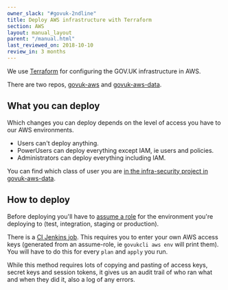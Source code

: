 ```yaml
---
owner_slack: "#govuk-2ndline"
title: Deploy AWS infrastructure with Terraform
section: AWS
layout: manual_layout
parent: "/manual.html"
last_reviewed_on: 2018-10-10
review_in: 3 months
---
```


We use [Terraform](https://terraform.io) for configuring the GOV.UK
infrastructure in AWS.

There are two repos,
[govuk-aws](https://github.com/alphagov/govuk-aws) and
[govuk-aws-data](https://github.com/alphagov/govuk-aws-data).

## What you can deploy

Which changes you can deploy depends on the level of access you have
to our AWS environments.

- Users can't deploy anything.
- PowerUsers can deploy everything except IAM, ie users and policies.
- Administrators can deploy everything including IAM.

You can find which class of user you are [in the infra-security
project in
govuk-aws-data](https://github.com/alphagov/govuk-aws-data/tree/master/data/infra-security).

## How to deploy

Before deploying you'll have to [assume a role](/manual/user-management-in-aws.html) for the
environment you're deploying to (test, integration, staging or production).

There is a [CI Jenkins job](https://ci-deploy.integration.publishing.service.gov.uk/job/Deploy_Terraform_GOVUK_AWS/).
This requires you to enter your own AWS access keys (generated from an
assume-role, ie `govukcli aws env` will print them). You will have to
do this for every `plan` and `apply` you run.

While this method requires lots of copying and pasting of access keys,
secret keys and session tokens, it gives us an audit trail of who ran
what and when they did it, also a log of any errors.
